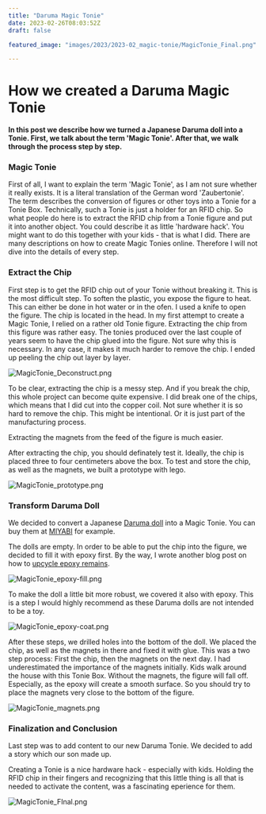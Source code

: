 ```yaml
---
title: "Daruma Magic Tonie"
date: 2023-02-26T08:03:52Z
draft: false

featured_image: "images/2023/2023-02_magic-tonie/MagicTonie_Final.png"

---
```


# How we created a Daruma Magic Tonie

**In this post we describe how we turned a Japanese Daruma doll into a Tonie. First, we talk about the term 'Magic Tonie'. After that, we walk through the process step by step.** 

### Magic Tonie

First of all, I want to explain the term 'Magic Tonie', as I am not sure whether it really exists. It is a literal translation of the German word 'Zaubertonie'. The term describes the conversion of figures or other toys into a Tonie for a Tonie Box. Technically, such a Tonie is just a holder for an RFID chip. So what people do here is to extract the RFID chip from a Tonie figure and put it into another object. You could describe it as little 'hardware hack'. You might want to do this together with your kids - that is what I did.
There are many descriptions on how to create Magic Tonies online. Therefore I will not dive into the details of every step.

### Extract the Chip

First step is to get the RFID chip out of your Tonie without breaking it. This is the most difficult step. To soften the plastic, you expose the figure to heat. This can either be done in hot water or in the ofen. I used a knife to open the figure. The chip is located in the head.
In my first attempt to create a Magic Tonie, I relied on a rather old Tonie figure. Extracting the chip from this figure was rather easy. The tonies produced over the last couple of years seem to have the chip glued into the figure. Not sure why this is necessary. In any case, it makes it much harder to remove the chip. I ended up peeling the chip out layer by layer.

![MagicTonie_Deconstruct.png](/images/2023/2023-02_magic-tonie/MagicTonie_Deconstruct.png)

To be clear, extracting the chip is a messy step. And if you break the chip, this whole project can become quite expensive. I did break one of the chips, which means that I did cut into the copper coil. Not sure whether it is so hard to remove the chip. This might be intentional. Or it is just part of the manufacturing process.

Extracting the magnets from the feed of the figure is much easier.

After extracting the chip, you should definately test it. Ideally, the chip is placed three to four centimeters above the box.
To test and store the chip, as well as the magnets, we built a prototype with lego.

![MagicTonie_prototype.png](/images/2023/2023-02_magic-tonie/MagicTonie_prototype.png)

### Transform Daruma Doll

We decided to convert a Japanese [Daruma doll](https://en.wikipedia.org/wiki/Daruma_doll) into a Magic Tonie. You can buy them at [MIYABI](https://origami-papier.eu/Daruma_3) for example.

The dolls are empty. In order to be able to put the chip into the figure, we decided to fill it with epoxy first. By the way, I wrote another blog post on how to [upcycle epoxy remains](https://www.davidbeck.online/post/2023-04_epoxy-mat/). 

![MagicTonie_epoxy-fill.png](/images/2023/2023-02_magic-tonie/MagicTonie_epoxy-fill.png)

To make the doll a little bit more robust, we covered it also with epoxy. This is a step I would highly recommend as these Daruma dolls are not intended to be a toy.

![MagicTonie_epoxy-coat.png](/images/2023/2023-02_magic-tonie/MagicTonie_epoxy-coat.png)

After these steps, we drilled holes into the bottom of the doll. We placed the chip, as well as the magnets in there and fixed it with glue. This was a two step process: First the chip, then the magnets on the next day. 
I had underestimated the importance of the magnets initially. Kids walk around the house with this Tonie Box. Without the magnets, the figure will fall off. Especially, as the epoxy will create a smooth surface. So you should try to place the magnets very close to the bottom of the figure.

![MagicTonie_magnets.png](/images/2023/2023-02_magic-tonie/MagicTonie_magnets.png)

### Finalization and Conclusion

Last step was to add content to our new Daruma Tonie. We decided to add a story which our son made up.

Creating a Tonie is a nice hardware hack - especially with kids. Holding the RFID chip in their fingers and recognizing that this little thing is all that is needed to activate the content, was a fascinating eperience for them.

![MagicTonie_FInal.png](/images/2023/2023-02_magic-tonie/MagicTonie_Final.png)
